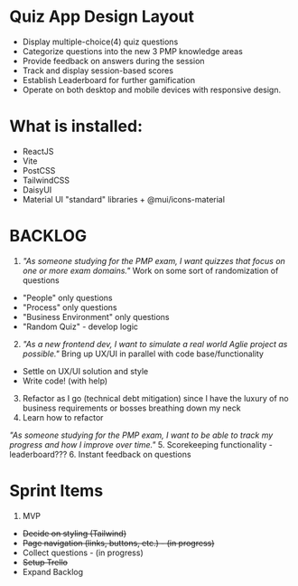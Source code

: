 # Quiz App Design Layout
- Display multiple-choice(4) quiz questions
- Categorize questions into the new 3 PMP knowledge areas
- Provide feedback on answers during the session
- Track and display session-based scores
- Establish Leaderboard for further gamification
- Operate on both desktop and mobile devices with responsive design.

# What is installed:
 - ReactJS
 - Vite
 - PostCSS
 - TailwindCSS
 - DaisyUI
 - Material UI "standard" libraries + @mui/icons-material

# BACKLOG

1. *"As someone studying for the PMP exam, I want quizzes that focus on one or more exam domains."*
Work on some sort of randomization of questions
  - "People" only questions
  - "Process" only questions
  - "Business Environment" only questions
  - "Random Quiz" - develop logic

2. *"As a new frontend dev, I want to simulate a real world Aglie project as possible."*
Bring up UX/UI in parallel with code base/functionality
  - Settle on UX/UI solution and style
  - Write code! (with help)
3. Refactor as I go (technical debt mitigation) since I have the luxury of no business requirements or bosses breathing down my neck
4. Learn how to refactor

*"As someone studying for the PMP exam, I want to be able to track my progress and how I improve over time."*
5. Scorekeeping functionality - leaderboard???
6. Instant feedback on questions

# Sprint Items

1. MVP
  - ~~Decide on styling (Tailwind)~~
  - ~~Page navigation (links, buttons, etc.) - (in progress)~~
  - Collect questions - (in progress)
  - ~~Setup Trello~~
  - Expand Backlog